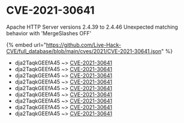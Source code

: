 # CVE-2021-30641

Apache HTTP Server versions 2.4.39 to 2.4.46 Unexpected matching behavior with 'MergeSlashes OFF'

{% embed url="https://github.com/Live-Hack-CVE/full_database/blob/main/cves/2021/CVE-2021-30641.json" %}


* dja2TaqkGEEfA45 ~> [CVE-2021-30641](https://www.alice-snow.ru/2021/database/cve-2021-30641/cve-2021-30641-dja2taqkgeefa45)
* dja2TaqkGEEfA45 ~> [CVE-2021-30641](https://www.alice-snow.ru/2021/database/cve-2021-30641/cve-2021-30641-dja2taqkgeefa45)
* dja2TaqkGEEfA45 ~> [CVE-2021-30641](https://www.alice-snow.ru/2021/database/cve-2021-30641/cve-2021-30641-dja2taqkgeefa45)
* dja2TaqkGEEfA45 ~> [CVE-2021-30641](https://www.alice-snow.ru/2021/database/cve-2021-30641/cve-2021-30641-dja2taqkgeefa45)
* dja2TaqkGEEfA45 ~> [CVE-2021-30641](https://www.alice-snow.ru/2021/database/cve-2021-30641/cve-2021-30641-dja2taqkgeefa45)
* dja2TaqkGEEfA45 ~> [CVE-2021-30641](https://www.alice-snow.ru/2021/database/cve-2021-30641/cve-2021-30641-dja2taqkgeefa45)
* dja2TaqkGEEfA45 ~> [CVE-2021-30641](https://www.alice-snow.ru/2021/database/cve-2021-30641/cve-2021-30641-dja2taqkgeefa45)
* dja2TaqkGEEfA45 ~> [CVE-2021-30641](https://www.alice-snow.ru/2021/database/cve-2021-30641/cve-2021-30641-dja2taqkgeefa45)
* dja2TaqkGEEfA45 ~> [CVE-2021-30641](https://www.alice-snow.ru/2021/database/cve-2021-30641/cve-2021-30641-dja2taqkgeefa45)